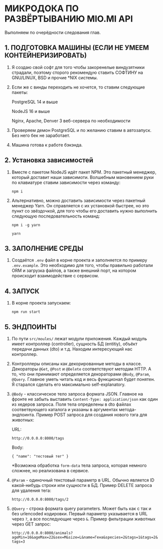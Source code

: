 # МИКРОДОКА ПО РАЗВЁРТЫВАНИЮ MIO.MI API

Выполняем по очерёдности следования глав.

## 1. ПОДГОТОВКА МАШИНЫ (ЕСЛИ НЕ УМЕЕМ КОНТЕЙНЕРИЗИРОВАТЬ)

1. Я создаю свой софт для того чтобы закоренелые виндузятники страдали, поэтому сторого рекомендую ставить СОФТИНУ на GNU/LINUX, BSD и прочие \*NIX системы.

2. Если же с винды переходить не хочется, то ставим следующие пакеты:

   PostgreSQL 14 и выше

   NodeJS 16 и выше

   Nginx, Apache, Denver 3 веб-сервера по необходимости

3. Проверяем демон PostgreSQL и по желанию ставим в автозапуск. Без него бек не заработает.

4. Машина готова к работе бэкэнда.

## 2. Установка зависимостей

1. Вместе с пакетом NodeJS идёт пакет NPM. Это пакетный менеджер, который доставит наши зависимоти. Волшебным мановением руки по клавиатуре ставим зависимости через команду:

   `npm i`

2. Альтернативно, можно доставить зависимости через пакетный менеджер Yarn. Он справляется с их установкой быстрее, но это пункт со звёздочкой, для того чтобы его доставить нужно выполнить следующую последовательность команд:

   `npm i -g yarn`

   `yarn`

## 3. ЗАПОЛНЕНИЕ СРЕДЫ

1. Создаётся `.env` файл в корне проекта и заполняется по примеру `.env.example`. Это необходимо для того, чтобы правильно работали ORM и загрузка файлов, а также внешний порт, на котором происходит взаимодействие с сервисом.

## 4. ЗАПУСК

1. В корне проекта запускаем:

   `npm run start`

## 5. ЭНДПОИНТЫ

1. По пути `src/moules/` лежат модули приложения. Каждый модуль имеет контроллер (controller), сущность БД (entitiy), объёкт передачи данных (dto) и т.д. Находим интересующий нас контроллер.

2. Контроллеры описаны как декорированные методы в классе. Декораторы `@Get`, `@Post` и `@Delete` соответствуют методам HTTP. А то, что они принимают определяется декораторами `@Body`, `@Param`, `@Query`. Главное уметь читать код и весь функционал будет понятен. Я старался сделать его максимально self-explanatory.

3. `@Body` - классическое тело запроса формата JSON. Главное на фронте не забыть выставить `Content-Type: application/json` как один из хедеров запроса. Поля тела определены в dto файлах соответвующего каталога и указаны в аргументах метода-эндпоинта. Пример POST запроса для создания нового тэга для животных:

   URL:

   `http://0.0.0.0:8000/tags`

   Body:

   `{
    "name": "тестовый тег"
}`

   \*Возможна обработка `form-data` тела запроса, которая немного сложнее, но реализована в сервисе.

4. `@Param` - одиночный текстовый параметр в URL. Обычно является ID какой-нибудь строки или сущности в БД. Пример DELETE запроса для удаления тега:

   `http://0.0.0.0:8000/tags/2`

5. `@Query` - строка формата query parameters. Может быть как с так и без urlencoded кодировки. Первый параметр указывается в URL через `?`, а все последующие через `&`. Пример фильтрации животных через GET запрос:

   `http://0.0.0.0:8000/animals?ageMin=16&ageMax=22&sex=M&size=L&name=Гена&species=2&tags=1&tags=2&tags=3`
